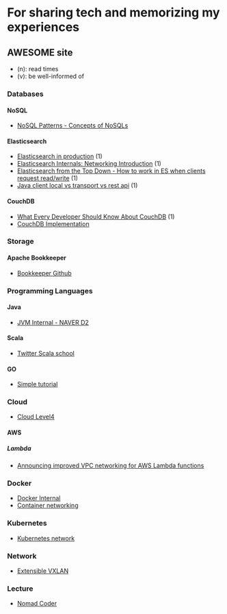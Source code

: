 # For sharing tech and memorizing my experiences

## AWESOME site
* (n): read times
* (v): be well-informed of
### Databases
#### NoSQL
* [NoSQL Patterns - Concepts of NoSQLs](http://horicky.blogspot.com/2009/11/nosql-patterns.html)
#### Elasticsearch
* [Elasticsearch in production](https://www.elastic.co/kr/blog/found-elasticsearch-in-production) (1)
* [Elasticsearch Internals: Networking Introduction](https://www.elastic.co/kr/blog/found-elasticsearch-networking) (1)
* [Elasticsearch from the Top Down - How to work in ES when clients request read/write](https://www.elastic.co/kr/blog/found-elasticsearch-top-down#request-coordinators) (1)
* [Java client local vs transport vs rest api](https://www.devdiscoveries.com/java-elasticsearch-become-up-and-running/) (1)
#### CouchDB
* [What Every Developer Should Know About CouchDB](https://www.dimagi.com/blog/what-every-developer-should-know-about-couchdb/) (1)
* [CouchDB Implementation](http://horicky.blogspot.com/2008/10/couchdb-implementation.html)
### Storage
#### Apache Bookkeeper
* [Bookkeeper Github](https://github.com/apache/bookkeeper)
### Programming Languages
#### Java
* [JVM Internal - NAVER D2](https://d2.naver.com/helloworld/1230)
#### Scala
* [Twitter Scala school](https://twitter.github.io/scala_school/ko/index.html)
#### GO
* [Simple tutorial](http://golang.site/go/article/2-Go-%EC%84%A4%EC%B9%98%EC%99%80-Go-%ED%8E%B8%EC%A7%91%EA%B8%B0-%EC%86%8C%EA%B0%9C)
### Cloud
* [Cloud Level4](http://www.jslab.kr/2021/11/05/cloud-l4/)
#### AWS
##### Lambda
* [Announcing improved VPC networking for AWS Lambda functions](https://aws.amazon.com/ko/blogs/compute/announcing-improved-vpc-networking-for-aws-lambda-functions/)
### Docker
* [Docker Internal](http://cloudrain21.com/examination-of-docker-process-binary)
* [Container networking](https://iximiuz.com/en/posts/container-networking-is-simple/)
### Kubernetes
* [Kubernetes network](https://medium.com/finda-tech/kubernetes-%EB%84%A4%ED%8A%B8%EC%9B%8C%ED%81%AC-%EC%A0%95%EB%A6%AC-fccd4fd0ae6)
### Network
* [Extensible VXLAN](https://www.cisco.com/c/ko_kr/support/docs/lan-switching/vlan/212682-virtual-extensible-lan-and-ethernet-virt.html)
### Lecture
* [Nomad Coder](https://nomadcoders.co/)
